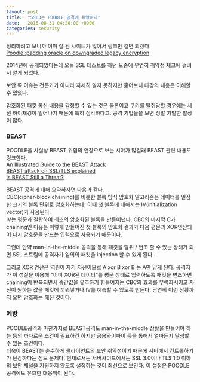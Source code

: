```yaml
---
layout: post
title:  "SSL3는 POODLE 공격에 취약하다"
date:   2016-08-31 04:20:00 +0900
categories: security
---
```

정리하려고 보니까 이미 잘 된 사이트가 많아서 링크만 걸면 되겠다  
[Poodle :padding oracle on downgraded legacy encryption][Poodle_blog_01]

2014년에 공개되었다는데 오늘 SSL 테스트를 하던 도중에 우연히 취약점 체크에 걸려서 알게 되었다.

보안 쪽 이슈는 전문가가 아니라 자세히 알지 못하지만 훑어보니 대강의 내용은 이해할 수 있었다.  

암호화된 패킷 통신 내용을 감청할 수 있는 것은 물론이고 쿠키를 탈취당할 경우에는 세션 하이재킹이 일어나기 때문에 특히 심각하다고.
공격 기법들을 보면 정말 기발한 발상이 많다.  

### BEAST

POODLE을 사실상 BEAST 위협의 연장으로 보는 시야가 많길래 BEAST 관련 내용도 링크한다.  
[An Illustrated Guide to the BEAST Attack][beast_illust_explain]  
[BEAST attack on SSL/TLS explained][beast_slideshare]  
[Is BEAST Still a Threat?][beast_qualys]

BEAST 공격에 대해 요약하자면 다음과 같다.  
CBC(cipher-block chaining)를 비롯한 블록 방식 암호화 알고리즘은 데이터를 일정한 크기의 블록 단위로 암호화하는데, 이때 첫 블록에 대해서는 IV(initialization vector)가 사용된다.  
IV는 평문과 결합하여 최초의 암호화된 블록을 만들어낸다. CBC의 마지막 C가 chaining인 이유는 이렇게 만들어진 첫 블록의 암호화 결과가 다음 평문과 XOR연산되어 다시 암호문을 만드는 입력으로 사용되기 때문이다.  

그런데 만약 man-in-the-middle 공격을 통해 패킷을 탈취 / 변조 할 수 있는 상태가 되면 SSL 스트림에 공격자가 임의의 패킷을 injection 할 수 있게 된다.  

그리고 XOR 연산은 역원이 자기 자신이므로 A xor B xor B 는 A만 남게 된다. 공격자가 이 성질을 이용해 "이미 XOR된 데이터"를 평문 상태로 입력하도록 패킷을 변조하면 chaining이 반복되면서 중간값을 유추하기 힘들어지는 CBC의 효과를 무력화시키고 자신이 원하는 값을 패킷에 끼워넣거나 IV를 예측할 수 있도록 만든다. 당연히 이런 상황까지 오면 암호화는 깨진 것이다.

### 예방

POODLE공격과 마찬가지로 BEAST공격도 man-in-the-middle 상황을 만들어야 하는 등의 까다로운 조건이 필요하긴 하지만 공용와이파이 등을 통해서 얼마든지 달성할 수 있는 조건이다.  
더욱이 BEAST는 순수하게 클라이언트의 보안 취약성이기 때문에 서버에서 컨트롤하기가 난감하다는 점도 문제다. 현재로서는 서버사이드에서는 SSL 3.0이나 TLS 1.0 이하의 보안 채널을 지원하지 않도록 설정하는 것이 최선으로 보인다. 이 설정은 POODLE 공격에도 유효한 대응책이 된다.

[Poodle_blog_01]:http://shayete.tistory.com/entry/Poodle-padding-oracle-on-downgraded-legacy-encryption
[beast_illust_explain]:http://commandlinefanatic.com/cgi-bin/showarticle.cgi?article=art027
[beast_slideshare]:http://www.slideshare.net/danrlde/20120418-luedtke-ssltlscbcbeast
[beast_qualys]:https://blog.qualys.com/ssllabs/2013/09/10/is-beast-still-a-threat
